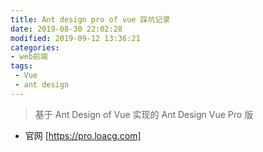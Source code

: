 ```yaml
---
title: Ant design pro of vue 踩坑记录
date: 2019-08-30 22:02:28
modified: 2019-09-12 13:36:21
categories: 
- web前端
tags:
 - Vue
 - ant design
---
```


> 基于 Ant Design of Vue 实现的 Ant Design Vue Pro 版

<!-- more -->

- 官网 [https://pro.loacg.com]